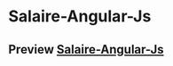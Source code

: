 # Salaire-Angular-Js

## Preview [Salaire-Angular-Js](https://jerembe.github.io/Salaire-Angular-Js/)
